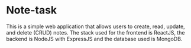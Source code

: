 # Note-task

This is a simple web application that allows users to create, read, update, and delete (CRUD) notes. The stack used for the frontend is ReactJS, the backend is NodeJS with ExpressJS and the database used is MongoDB.
